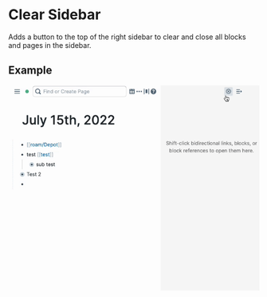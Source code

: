 # Clear Sidebar
Adds a button to the top of the right sidebar to clear and close all blocks and pages in the sidebar.


## Example 
  <img src="https://github.com/8bitgentleman/roam-depot-clear-sidebar/raw/main/example.gif" max-width="400"></img>
